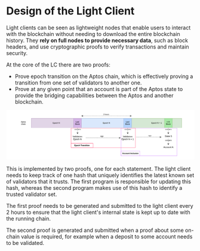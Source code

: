 # Design of the Light Client

Light clients can be seen as lightweight nodes that enable users to interact with the blockchain without needing to
download the entire blockchain history. They **rely on full nodes to provide necessary data**, such as block headers,
and use cryptographic proofs to verify transactions and maintain security.

At the core of the LC there are two proofs:

- Prove epoch transition on the Aptos chain, which is effectively proving a transition from one set of validators to
  another one.
- Prove at any given point that an account is part of the Aptos state to provide the bridging capabilities between the
  Aptos and another blockchain.

<img src="../images/aptos-proofs.png">

This is implemented by two proofs, one for each statement. The light client needs to keep track of one hash that uniquely
identifies the latest known set of validators that it trusts. The first program is responsible for updating this hash,
whereas the second program makes use of this hash to identify a trusted validator set.

The first proof needs to be generated and submitted to the light client every 2 hours to ensure that the light client's
internal state is kept up to date with the running chain.

The second proof is generated and submitted when a proof about some on-chain value is required, for example when a deposit
to some account needs to be validated.
